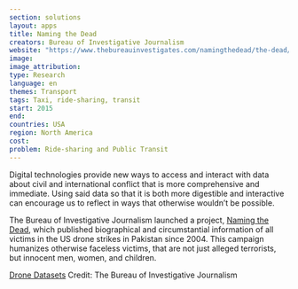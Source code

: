 ```yaml
---
section: solutions
layout: apps
title: Naming the Dead 
creators: Bureau of Investigative Journalism 
website: "https://www.thebureauinvestigates.com/namingthedead/the-dead/?lang=en"
image: 
image_attribution:
type: Research 
language: en
themes: Transport
tags: Taxi, ride-sharing, transit
start: 2015
end: 
countries: USA
region: North America
cost: 
problem: Ride-sharing and Public Transit
---
```

Digital technologies provide new ways to access and interact with data about civil and international conflict that is more comprehensive and immediate. Using said data so that it is both more digestible and interactive can encourage us to reflect in ways that otherwise wouldn’t be possible. 

The Bureau of Investigative Journalism launched a project, [Naming the Dead](https://www.thebureauinvestigates.com/namingthedead/the-dead/?lang=en), which published biographical and circumstantial information of all victims in the US drone strikes in Pakistan since 2004. This campaign humanizes otherwise faceless victims, that are not just alleged terrorists, but innocent men, women, and children. 

[Drone Datasets](https://www.thebureauinvestigates.com/category/projects/drones/drones-graphs/)
Credit: The Bureau of Investigative Journalism
